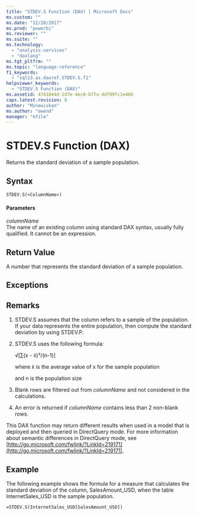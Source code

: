 ```yaml
---
title: "STDEV.S Function (DAX) | Microsoft Docs"
ms.custom: ""
ms.date: "12/28/2017"
ms.prod: "powerbi"
ms.reviewer: ""
ms.suite: ""
ms.technology: 
  - "analysis-services"
  - "daxlang"
ms.tgt_pltfrm: ""
ms.topic: "language-reference"
f1_keywords: 
  - "sql13.as.daxref.STDEV.S.f1"
helpviewer_keywords: 
  - "STDEV.S Function (DAX)"
ms.assetid: 4741844d-2d7e-4ec0-b7fa-ddf09fc1e466
caps.latest.revision: 8
author: "Minewiskan"
ms.author: "owend"
manager: "kfile"
---
```

# STDEV.S Function (DAX)
Returns the standard deviation of a sample population.  
  
## Syntax  
  
```  
STDEV.S(<ColumnName>)  
```  
  
#### Parameters  
*columnName*  
The name of an existing column using standard DAX syntax, usually fully qualified. It cannot be an expression.  
  
## Return Value  
A number that represents the standard deviation of a sample population.  
  
## Exceptions  
  
## Remarks  
  
1.  STDEV.S assumes that the column refers to a sample of the population. If your data represents the entire population, then compute the standard deviation by using STDEV.P.  
  
2.  STDEV.S uses the following formula:  
  
    √[∑(x - x̃)²/(n-1)]  
  
    where x̃ is the average value of x for the sample population  
  
    and n is the population size  
  
3.  Blank rows are filtered out from *columnName* and not considered in the calculations.  
  
4.  An error is returned if *columnName* contains less than 2 non-blank rows.  
  
This DAX function may return different results when used in a model that is deployed and then queried in DirectQuery mode. For more information about semantic differences in DirectQuery mode, see  [http://go.microsoft.com/fwlink/?LinkId=219171](http://go.microsoft.com/fwlink/?LinkId=219171).  
  
## Example  
The following example shows the formula for a measure that calculates the standard deviation of the column, SalesAmount_USD, when the table InternetSales_USD is the sample population.  
  
```  
=STDEV.S(InternetSales_USD[SalesAmount_USD])  
```  
